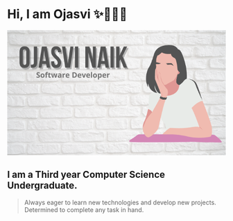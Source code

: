 # Hi, I am Ojasvi :sparkles:👩🏾‍💻
![Image](/images/git_img.png)
## I am a Third year Computer Science Undergraduate.
> Always eager to learn new technologies and develop new projects. Determined to complete any task in hand.
